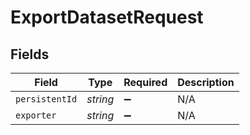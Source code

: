 # ExportDatasetRequest


## Fields

| Field              | Type               | Required           | Description        |
| ------------------ | ------------------ | ------------------ | ------------------ |
| `persistentId`     | *string*           | :heavy_minus_sign: | N/A                |
| `exporter`         | *string*           | :heavy_minus_sign: | N/A                |